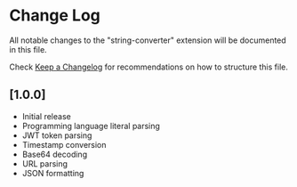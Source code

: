 # Change Log

All notable changes to the "string-converter" extension will be documented in this file.

Check [Keep a Changelog](http://keepachangelog.com/) for recommendations on how to structure this file.

## [1.0.0]

- Initial release
- Programming language literal parsing
- JWT token parsing
- Timestamp conversion
- Base64 decoding
- URL parsing
- JSON formatting
